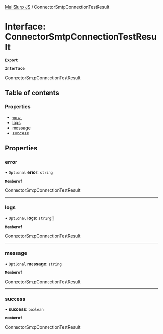 [MailSlurp JS](../README.md) / ConnectorSmtpConnectionTestResult

# Interface: ConnectorSmtpConnectionTestResult

**`Export`**

**`Interface`**

ConnectorSmtpConnectionTestResult

## Table of contents

### Properties

- [error](ConnectorSmtpConnectionTestResult.md#error)
- [logs](ConnectorSmtpConnectionTestResult.md#logs)
- [message](ConnectorSmtpConnectionTestResult.md#message)
- [success](ConnectorSmtpConnectionTestResult.md#success)

## Properties

### error

• `Optional` **error**: `string`

**`Memberof`**

ConnectorSmtpConnectionTestResult

___

### logs

• `Optional` **logs**: `string`[]

**`Memberof`**

ConnectorSmtpConnectionTestResult

___

### message

• `Optional` **message**: `string`

**`Memberof`**

ConnectorSmtpConnectionTestResult

___

### success

• **success**: `boolean`

**`Memberof`**

ConnectorSmtpConnectionTestResult
